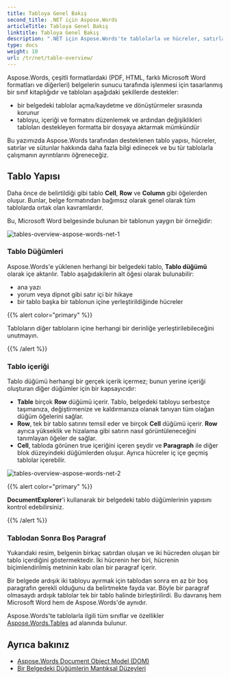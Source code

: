 ```yaml
---
title: Tabloya Genel Bakış
second_title: .NET için Aspose.Words
articleTitle: Tabloya Genel Bakış
linktitle: Tabloya Genel Bakış
description: ".NET için Aspose.Words'te tablolarla ve hücreler, satırlar, sütunlar gibi bileşenleriyle çalışın. C#'deki tablolarla nasıl çalışılır?"
type: docs
weight: 10
url: /tr/net/table-overview/
---
```


Aspose.Words, çeşitli formatlardaki (PDF, HTML, farklı Microsoft Word formatları ve diğerleri) belgelerin sunucu tarafında işlenmesi için tasarlanmış bir sınıf kitaplığıdır ve tabloları aşağıdaki şekillerde destekler:

* bir belgedeki tablolar açma/kaydetme ve dönüştürmeler sırasında korunur
* tabloyu, içeriği ve formatını düzenlemek ve ardından değişiklikleri tabloları destekleyen formatta bir dosyaya aktarmak mümkündür

Bu yazımızda Aspose.Words tarafından desteklenen tablo yapısı, hücreler, satırlar ve sütunlar hakkında daha fazla bilgi edinecek ve bu tür tablolarla çalışmanın ayrıntılarını öğreneceğiz.

## Tablo Yapısı

Daha önce de belirtildiği gibi tablo **Cell**, **Row** ve **Column** gibi öğelerden oluşur. Bunlar, belge formatından bağımsız olarak genel olarak tüm tablolarda ortak olan kavramlardır.

Bu, Microsoft Word belgesinde bulunan bir tablonun yaygın bir örneğidir:

![tables-overview-aspose-words-net-1](/words/net/table-overview/tables-overview-1.png)

### Tablo Düğümleri

Aspose.Words'e yüklenen herhangi bir belgedeki tablo, **Tablo düğümü** olarak içe aktarılır. Tablo aşağıdakilerin alt öğesi olarak bulunabilir:

- ana yazı
- yorum veya dipnot gibi satır içi bir hikaye
- bir tablo başka bir tablonun içine yerleştirildiğinde hücreler

{{% alert color="primary" %}}

Tabloların diğer tabloların içine herhangi bir derinliğe yerleştirilebileceğini unutmayın.

{{% /alert %}}

### Tablo içeriği

Tablo düğümü herhangi bir gerçek içerik içermez; bunun yerine içeriği oluşturan diğer düğümler için bir kapsayıcıdır:

- **Table** birçok **Row** düğümü içerir. Tablo, belgedeki tabloyu serbestçe taşımanıza, değiştirmenize ve kaldırmanıza olanak tanıyan tüm olağan düğüm öğelerini sağlar.
- **Row**, tek bir tablo satırını temsil eder ve birçok **Cell** düğümü içerir. **Row** ayrıca yükseklik ve hizalama gibi satırın nasıl görüntüleneceğini tanımlayan öğeler de sağlar.
- **Cell**, tabloda görünen true içeriğini içeren şeydir ve **Paragraph** ile diğer blok düzeyindeki düğümlerden oluşur. Ayrıca hücreler iç içe geçmiş tablolar içerebilir.

![tables-overview-aspose-words-net-2](/words/net/table-overview/tables-overview-2.png)

{{% alert color="primary" %}}

**DocumentExplorer**'i kullanarak bir belgedeki tablo düğümlerinin yapısını kontrol edebilirsiniz.

{{% /alert %}}

### Tablodan Sonra Boş Paragraf

Yukarıdaki resim, belgenin birkaç satırdan oluşan ve iki hücreden oluşan bir tablo içerdiğini göstermektedir. İki hücrenin her biri, hücrenin biçimlendirilmiş metninin kabı olan bir paragraf içerir.

Bir belgede ardışık iki tabloyu ayırmak için tablodan sonra en az bir boş paragrafın gerekli olduğunu da belirtmekte fayda var. Böyle bir paragraf olmasaydı ardışık tablolar tek bir tablo halinde birleştirilirdi. Bu davranış hem Microsoft Word hem de Aspose.Words'de aynıdır.

Aspose.Words'te tablolarla ilgili tüm sınıflar ve özellikler [Aspose.Words.Tables](https://reference.aspose.com/words/net/aspose.words.tables/) ad alanında bulunur.

## Ayrıca bakınız

* [Aspose.Words Document Object Model (DOM)](/words/tr/net/aspose-words-document-object-model/)
* [Bir Belgedeki Düğümlerin Mantıksal Düzeyleri](/words/tr/net/logical-levels-of-nodes-in-a-document/)